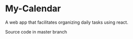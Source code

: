 # My-Calendar
A web app that facilitates organizing daily tasks using react.

Source code in master branch
